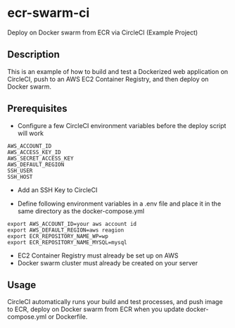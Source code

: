 # ecr-swarm-ci
Deploy on Docker swarm from ECR via CircleCI (Example Project)

## Description

This is  an example of how to build and test a Dockerized web application on CircleCI, push to an AWS EC2 Container Registry, and then deploy on Docker swarm.


## Prerequisites

* Configure a few CircleCI environment variables before the deploy script will work
```
AWS_ACCOUNT_ID
AWS_ACCESS_KEY_ID
AWS_SECRET_ACCESS_KEY
AWS_DEFAULT_REGION
SSH_USER
SSH_HOST
```
* Add an SSH Key to CircleCI

* Define following environment variables in a .env file and place it in the same directory as the docker-compose.yml
```
export AWS_ACCOUNT_ID=your aws account id
export AWS_DEFAULT_REGION=aws reagion
export ECR_REPOSITORY_NAME_WP=wp
export ECR_REPOSITORY_NAME_MYSQL=mysql
```
* EC2 Container Registry must already be set up on AWS
* Docker swarm cluster must already be created on your server


## Usage
CircleCI automatically runs your build and test processes, and push image to ECR, deploy on Docker swarm from ECR when you update docker-compose.yml or Dockerfile.

